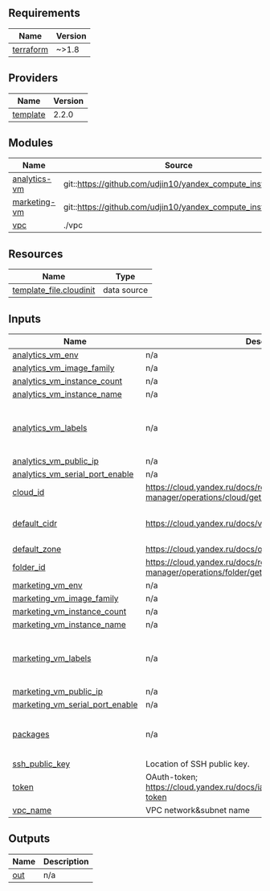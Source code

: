 ## Requirements

| Name | Version |
|------|---------|
| <a name="requirement_terraform"></a> [terraform](#requirement\_terraform) | ~>1.8 |

## Providers

| Name | Version |
|------|---------|
| <a name="provider_template"></a> [template](#provider\_template) | 2.2.0 |

## Modules

| Name | Source | Version |
|------|--------|---------|
| <a name="module_analytics-vm"></a> [analytics-vm](#module\_analytics-vm) | git::https://github.com/udjin10/yandex_compute_instance.git | main |
| <a name="module_marketing-vm"></a> [marketing-vm](#module\_marketing-vm) | git::https://github.com/udjin10/yandex_compute_instance.git | main |
| <a name="module_vpc"></a> [vpc](#module\_vpc) | ./vpc | n/a |

## Resources

| Name | Type |
|------|------|
| [template_file.cloudinit](https://registry.terraform.io/providers/hashicorp/template/latest/docs/data-sources/file) | data source |

## Inputs

| Name | Description | Type | Default | Required |
|------|-------------|------|---------|:--------:|
| <a name="input_analytics_vm_env"></a> [analytics\_vm\_env](#input\_analytics\_vm\_env) | n/a | `string` | `"stage"` | no |
| <a name="input_analytics_vm_image_family"></a> [analytics\_vm\_image\_family](#input\_analytics\_vm\_image\_family) | n/a | `string` | `"ubuntu-2004-lts"` | no |
| <a name="input_analytics_vm_instance_count"></a> [analytics\_vm\_instance\_count](#input\_analytics\_vm\_instance\_count) | n/a | `number` | `1` | no |
| <a name="input_analytics_vm_instance_name"></a> [analytics\_vm\_instance\_name](#input\_analytics\_vm\_instance\_name) | n/a | `string` | `"analytics-web"` | no |
| <a name="input_analytics_vm_labels"></a> [analytics\_vm\_labels](#input\_analytics\_vm\_labels) | n/a | `map` | <pre>{<br/>  "owner": "my-cloud",<br/>  "project": "analytics"<br/>}</pre> | no |
| <a name="input_analytics_vm_public_ip"></a> [analytics\_vm\_public\_ip](#input\_analytics\_vm\_public\_ip) | n/a | `bool` | `true` | no |
| <a name="input_analytics_vm_serial_port_enable"></a> [analytics\_vm\_serial\_port\_enable](#input\_analytics\_vm\_serial\_port\_enable) | n/a | `bool` | `true` | no |
| <a name="input_cloud_id"></a> [cloud\_id](#input\_cloud\_id) | https://cloud.yandex.ru/docs/resource-manager/operations/cloud/get-id | `string` | `"b1gm0v9ctsng7jrgr49v"` | no |
| <a name="input_default_cidr"></a> [default\_cidr](#input\_default\_cidr) | https://cloud.yandex.ru/docs/vpc/operations/subnet-create | `list(string)` | <pre>[<br/>  "10.0.1.0/24"<br/>]</pre> | no |
| <a name="input_default_zone"></a> [default\_zone](#input\_default\_zone) | https://cloud.yandex.ru/docs/overview/concepts/geo-scope | `string` | `"ru-central1-a"` | no |
| <a name="input_folder_id"></a> [folder\_id](#input\_folder\_id) | https://cloud.yandex.ru/docs/resource-manager/operations/folder/get-id | `string` | `"b1g9kesmig0rfm09tt03"` | no |
| <a name="input_marketing_vm_env"></a> [marketing\_vm\_env](#input\_marketing\_vm\_env) | n/a | `string` | `"develop"` | no |
| <a name="input_marketing_vm_image_family"></a> [marketing\_vm\_image\_family](#input\_marketing\_vm\_image\_family) | n/a | `string` | `"ubuntu-2004-lts"` | no |
| <a name="input_marketing_vm_instance_count"></a> [marketing\_vm\_instance\_count](#input\_marketing\_vm\_instance\_count) | n/a | `number` | `1` | no |
| <a name="input_marketing_vm_instance_name"></a> [marketing\_vm\_instance\_name](#input\_marketing\_vm\_instance\_name) | n/a | `string` | `"marketing-web"` | no |
| <a name="input_marketing_vm_labels"></a> [marketing\_vm\_labels](#input\_marketing\_vm\_labels) | n/a | `map` | <pre>{<br/>  "owner": "my-cloud",<br/>  "project": "marketing"<br/>}</pre> | no |
| <a name="input_marketing_vm_public_ip"></a> [marketing\_vm\_public\_ip](#input\_marketing\_vm\_public\_ip) | n/a | `bool` | `true` | no |
| <a name="input_marketing_vm_serial_port_enable"></a> [marketing\_vm\_serial\_port\_enable](#input\_marketing\_vm\_serial\_port\_enable) | n/a | `bool` | `true` | no |
| <a name="input_packages"></a> [packages](#input\_packages) | n/a | `list(string)` | <pre>[<br/>  "vim",<br/>  "nginx"<br/>]</pre> | no |
| <a name="input_ssh_public_key"></a> [ssh\_public\_key](#input\_ssh\_public\_key) | Location of SSH public key. | `string` | `"~/.ssh/id_ed25519.pub"` | no |
| <a name="input_token"></a> [token](#input\_token) | OAuth-token; https://cloud.yandex.ru/docs/iam/concepts/authorization/oauth-token | `string` | n/a | yes |
| <a name="input_vpc_name"></a> [vpc\_name](#input\_vpc\_name) | VPC network&subnet name | `string` | `"develop"` | no |

## Outputs

| Name | Description |
|------|-------------|
| <a name="output_out"></a> [out](#output\_out) | n/a |
